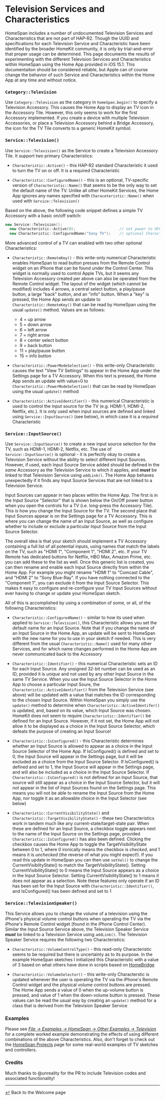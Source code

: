 # Television Services and Characteristics

HomeSpan includes a number of undocumented Television Services and Characteristics that are not part of HAP-R2.  Though the UUID and specifications for each Television Service and Characteristic have been identified by the broader HomeKit community, it is only by trial-and-error that proper usage can be determined.  This page documents the results of experimenting with the different Television Services and Characteristics within HomeSpan using the Home App provided in iOS 15.1.  This documentaiton should be considered reliable, but Apple can of course change the behavior of such Service and Characteristics within the Home App at any time and without notice.

### `Category::Television`

Use `Category::Television` as the category in `homeSpan.begin()` to specify a Television Accessory.  This causes the Home App to display an  TV icon in the Accessory Tile.  However, this only seems to work for the first Accessory implemented.  If you create a device with multiple Television Accessories, or place a Television Accessory behind a Bridge Accessory, the icon for the TV Tile converts to a generic HomeKit symbol.

### `Service::Television()`

Use `Service::Television()` as the Service to create a Television Accessory Tile.  It support two primary Characteristics:

* `Characteristic::Active()` - this HAP-R2 standard Characteristic it used to turn the TV on or off.  It is a required Characteristic

* `Characteristic::ConfiguredName()` - this is an optional, TV-specific version of `Characteristic::Name()` that seems to be the only way to set the default name of the TV.  Unlike all other HomeKit Services, the Home App ignores any names specified with `Characeteristic::Name()` when used with `Service::Television()`

Based on the above, the following code snippet defines a simple TV Accessory with a basic on/off switch:

```C++
new Service::Television();
  new Characteristic::Active(0);                    // set power to OFF at start-up
  new Characteristic::ConfiguredName("Sony TV");    // optional Characteristic to set name of TV
```
More advanced control of a TV can enabled with two other optional Characteristics:

* `Characteristic::RemoteKey()` - this write-only numerical Characteristic enables HomeSpan to read button presses from the Remote Control widget on an iPhone that can be found under the Control Center.  This widget is normally used to control Apple TVs, but it seems any Television Accessory created per above can also be operated from the Remote Control widget.  The layout of the widget (which cannot be modified) includes 4 arrows, a central select button, a play/pause button, a large "back" button, and an "info" button.  When a "key" is pressed, the Home App sends an update to `Characteristic::RemoteKey()` that can be read by HomeSpan using the usual `update()` method.  Values are as follows:
  
  * 4 = up arrow  
  * 5 = down arrow
  * 6 = left arrow
  * 7 = right arrow
  * 8 = center select button
  * 9 = back button
  * 11 = play/pause button
  * 15 = info button
  
* `Characteristic::PowerModeSelection()` - this write-only Characteristic causes the text "View TV Settings" to appear in the Home App under the Settings page for a TV Accessory.  When this text is pressed, the Home App sends an update with value=0 to `Characteristic::PowerModeSelection()` that can be read by HomeSpan using the usual `update()` method

* `Characteristic::ActiveIdentifier()` - this numerical Characteristic is used to control the input source for the TV (e.g. HDMI-1, HDMI-2, Netflix, etc.).  It is only used when input sources are defined and linked using `Service::InputSource()` (see below), in which case it is a *required* Characteristic

### `Service::InputSource()`

Use `Service::InputSource()` to create a new input source selection for the TV, such as HDMI-1, HDMI-2, Netflix, etc.  The use of `Service::InputSource()` is optional - it is perfectly okay to create a Television Service without the ability to select different Input Sources.  However, if used, each Input Source Service added should be defined in the *same* Accessory as the Television Service to which it applies, and ***must*** be linked to that Television Service using `addLink()`.  The Home App behaves unexpectedly if it finds any Input Source Services that are not linked to a Television Service.

Input Sources can appear in two places within the Home App.  The first is in the Input Source "Selector" that is shown below the On/Off power button when you open the controls for a TV (i.e. long-press the Accessory Tile).  This is how you change the Input Source for the TV.  The second place that Input Sources appear is on the Settings page for a TV Accessory.  This is where you can change the name of an Input Source, as well as configure whether to include or exclude a particular Input Source from the Input Source Selector.

The overall idea is that your sketch should implement a TV Accessory containing a full list of all potential inputs, using names that match the labels on the TV, such as "HDMI 1", "Component 1", "HDMI 2", etc.  If your TV Remote has dedicated buttons for Netflix, HBO Max, Amazon Prime, etc. you can add these to the list as well. Once this generic list is created, you can then rename and enable each Input Source directly from within the Home App.  For example you might rename "HDMI 1" to "Comcast Cable", and "HDMI 2" to "Sony Blue-Ray".  If you have nothing connected to the "Component 1", you can exclude it from the Input Source Selector.  This makes it easy to configure and re-configure your TV Input Sources without ever having to change or update your HomeSpan sketch.

All of this is accomplished by using a combination of some, or all, of the following Characteristics:

* `Characteristic::ConfiguredName()` - similar to how its used when applied to `Service::Television()`, this Characteristic allows you set the default name for an Input Source. Note that if you change the name of an Input Source in the Home App, an update will be sent to HomeSpan with the new name for you to use in your sketch if needed.  This is very different from the usual `Characteristic::Name()` used for many other Services, and for which name changes performed in the Home App are never communicated back to the Accessory

* `Characteristic::Identifier()` - this numerical Characteristic sets an ID for each Input Source.  Any unsigned 32-bit number can be used as an ID, provided it is *unique* and not used by any other Input Source in the same TV Service.  When you use the Input Source Selector in the Home App to choose a particular Input Soure, the `Characteristic::ActiveIdentifier()` from the Television Service (see above) will be updated with a value that matches the ID corresponding to the chosen Input Source.  Within HomeSpan you simply use the `update()` method to determine when `Characteristic::ActiveIdentifer()` is updated, and, based on its value, which Input Source was chosen.  HomeKit does not seem to require `Characteristic::Identifier()` be defined for an Input Source.  However, if it not set, the Home App will not allow it to be displayed as a choice in the Input Source Selector, which defeats the purpose of creating an Input Source!

* `Characteristic::IsConfigured()` - this Characteristic determines whether an Input Source is allowed to appear as a choice in the Input Source Selector of the Home App.  If IsConfigured() is defined and set to 0, the Input Source will appear in the Settings page, but it will be excluded as a choice from the Input Source Selector.  If IsConfigured() is defined and set to 1, the Input Source will appear in the Settings page, and will also be included as a choice in the Input Source Selector.  If `Characteristic::IsConfigured()` is not defined  for an Input Source, that source will still appear as a choice in the Input Source Selector, but it will *not* appear in the list of Input Sources found on the Settings page.  This means you will not be able to rename the Input Source from the Home App, nor toggle it as an allowable choice in the Input Selector (see below)

* `Characteristic::CurrentVisibilityState()` and `Characteristic::TargetVisibilityState()` - these two Characteristics work in tandem much like any current-state/target-state pair.  When these are defined for an Input Source, a checkbox toggle appears next to the name of the Input Source on the Settings page, provided `Characteristic::IsConfigured()` has also been defined.  Clicking the checkbox causes the Home App to toggle the TargetVisibilityState between 0 to 1, where 0 ironically means the checkbox is *checked*, and 1 means it is *unchecked* (the reverse of what you might expect!).  If you read this update in HomeSpan you can then use `setVal()` to change the CurrentVisibiltyState() to match the TargetVisibilityState().  Setting CurrentVisibilityState() to 0 means the Input Source appears as a choice in the Input Source Selector.  Setting CurrentVisibilityState() to 1 means it does not appear as a selection.  Note these features only operate if an ID has been set for the Input Source with `Characteristic::Identifier()`, and IsConfigured() has been defined and set to 1

### `Service::TelevisionSpeaker()`

This Service allows you to change the volume of a television using the iPhone's physical volume control buttons when operating the TV via the iPhone's Remote Control widget (found in the iPhone Control Center).  Similar the Input Source Service above, the Television Speaker Service ***must*** be linked to a Television Service using `addLink()`.  The Television Speaker Service requires the following two Characteristics:

* `Characteristic::VolumeControlType()` - this read-only Characteristic seems to be required but there is uncertainty as to its purpose. In the example HomeSpan sketches I initialized this Characteristic with a value of 3 based on what others have done in scripts based on [HomeBridge](https://developers.homebridge.io/#/service/TelevisionSpeaker)

* `Characteristic::VolumeSelector()` - this write-only Characterstic is updated whenever the user is operating the TV via the iPhone's Remote Control widget and the physical volume control buttons are pressed.  The Home App sends a value of 0 when the up-volume button is pressed, and value of 1 when the down-volume button is pressed.  These values can be read the usual way by creating an `update()` method for a class that is derived from the Television Speaker Service

### Examples

Please see [*File → Examples → HomeSpan → Other Examples → Television*](../Other%20Examples/Television) for a complete worked example demonstrating the effects of using different combinations of the above Characteristics.  Also, don't forget to check out the [HomeSpan Projects](https://github.com/topics/homespan) page for some real-world examples of TV sketches and controllers.


### Credits

Much thanks to @unreality for the PR to include Television codes and associated functionality!





---

[↩️](../README.md) Back to the Welcome page
